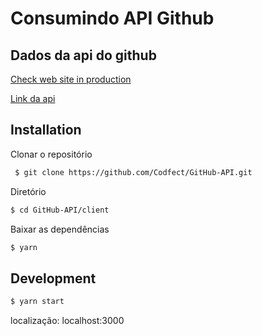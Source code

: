 # Consumindo API Github



## Dados da api do github
[Check web site in production](https://git-hub-api.vercel.app/)

[Link da api](https://api.github.com/)

## Installation

Clonar o repositório

```sh
 $ git clone https://github.com/Codfect/GitHub-API.git
```

Diretório
```sh
$ cd GitHub-API/client
```
Baixar as dependências 
```sh
$ yarn 
```

## Development

```sh
$ yarn start
```
localização: localhost:3000

